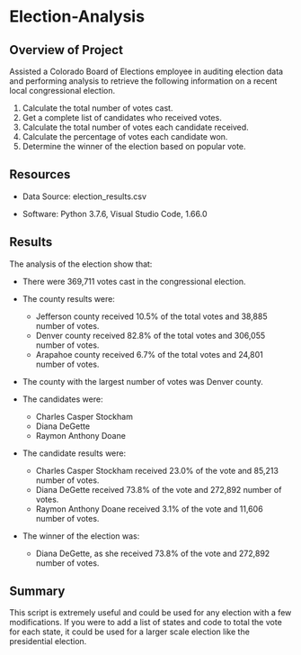 # Election-Analysis

## Overview of Project
Assisted a Colorado Board of Elections employee in auditing election data and performing analysis to retrieve the following information on a recent local congressional election.

1. Calculate the total number of votes cast.
2. Get a complete list of candidates who received votes.
3. Calculate the total number of votes each candidate received.
4. Calculate the percentage of votes each candidate won.
5. Determine the winner of the election based on popular vote.


## Resources

- Data Source: election_results.csv

- Software: Python 3.7.6, Visual Studio Code, 1.66.0


## Results

The analysis of the election show that:

- There were 369,711 votes cast in the congressional election.

- The county results were:
	- Jefferson county received 10.5% of the total votes and 38,885 number of votes.
	- Denver county received 82.8% of the total votes and 306,055 number of votes.
	- Arapahoe county received 6.7% of the total votes and 24,801 number of votes.

- The county with the largest number of votes was Denver county.

- The candidates were:
	- Charles Casper Stockham
	- Diana DeGette
	- Raymon Anthony Doane

- The candidate results were:
	- Charles Casper Stockham received 23.0% of the vote and 85,213 number of votes.
	- Diana DeGette received 73.8% of the vote and 272,892 number of votes.
	- Raymon Anthony Doane received 3.1% of the vote and 11,606 number of votes.

- The winner of the election was:
	- Diana DeGette, as she received 73.8% of the vote and 272,892 number of votes.


## Summary
This script is extremely useful and could be used for any election with a few modifications. If you were to add a list of states and code to total the vote for each state, it could be used for a larger scale election like the presidential election. 
